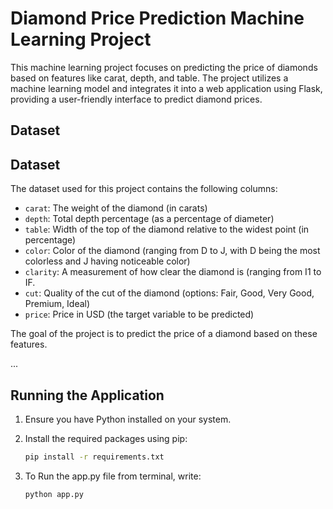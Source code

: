 # Diamond Price Prediction Machine Learning Project

This machine learning project focuses on predicting the price of diamonds based on features like carat, depth, and table. The project utilizes a machine learning model and integrates it into a web application using Flask, providing a user-friendly interface to predict diamond prices.

## Dataset

## Dataset

The dataset used for this project contains the following columns:
- `carat`: The weight of the diamond (in carats)
- `depth`: Total depth percentage (as a percentage of diameter)
- `table`: Width of the top of the diamond relative to the widest point (in percentage)
- `color`: Color of the diamond (ranging from D to J, with D being the most colorless and J having noticeable color)
- `clarity`: A measurement of how clear the diamond is (ranging from I1 to IF.
- `cut`: Quality of the cut of the diamond (options: Fair, Good, Very Good, Premium, Ideal)
- `price`: Price in USD (the target variable to be predicted)

The goal of the project is to predict the price of a diamond based on these features.

...


## Running the Application

1. Ensure you have Python installed on your system.

2. Install the required packages using pip:
   ```bash
   pip install -r requirements.txt
3. To Run the app.py file from terminal, write:
    ```bash
    python app.py
